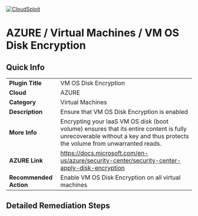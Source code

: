 [![CloudSploit](https://cloudsploit.com/img/logo-new-big-text-100.png "CloudSploit")](https://cloudsploit.com)

# AZURE / Virtual Machines / VM OS Disk Encryption

## Quick Info

| | |
|-|-|
| **Plugin Title** | VM OS Disk Encryption |
| **Cloud** | AZURE |
| **Category** | Virtual Machines |
| **Description** | Ensure that VM OS Disk Encryption is enabled |
| **More Info** | Encrypting your IaaS VM OS disk (boot volume) ensures that its entire content is fully unrecoverable without a key and thus protects the volume from unwarranted reads. |
| **AZURE Link** | https://docs.microsoft.com/en-us/azure/security-center/security-center-apply-disk-encryption |
| **Recommended Action** | Enable VM OS Disk Encryption on all virtual machines |

## Detailed Remediation Steps

